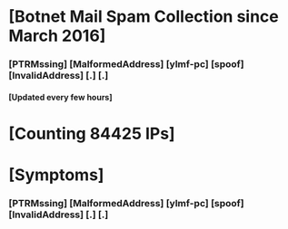 # [Botnet Mail Spam Collection since March 2016]
### [PTRMssing] [MalformedAddress] [ylmf-pc] [spoof] [InvalidAddress] [.] [.]
#### [Updated every few hours]

# [Counting 84425 IPs]

# [Symptoms] 
###   [PTRMssing] [MalformedAddress] [ylmf-pc] [spoof] [InvalidAddress] [.] [.]

